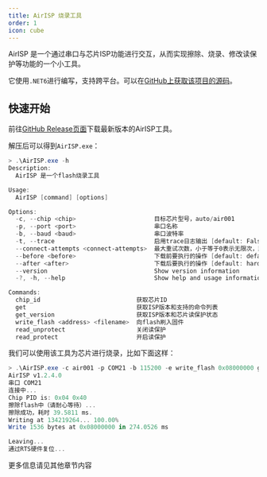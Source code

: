 ```yaml
---
title: AirISP 烧录工具
order: 1
icon: cube
---
```


AirISP 是一个通过串口与芯片ISP功能进行交互，从而实现擦除、烧录、修改读保护等功能的一个小工具。

它使用`.NET6`进行编写，支持跨平台。可以在[GitHub上获取该项目的源码](https://github.com/Air-duino/AirISP)。

## 快速开始

前往[GitHub Release页面](https://github.com/Air-duino/AirISP/releases/latest)下载最新版本的AirISP工具。

解压后可以得到`AirISP.exe`：

```powershell
> .\AirISP.exe -h
Description:
  AirISP 是一个flash烧录工具

Usage:
  AirISP [command] [options]

Options:
  -c, --chip <chip>                      目标芯片型号，auto/air001
  -p, --port <port>                      串口名称
  -b, --baud <baud>                      串口波特率
  -t, --trace                            启用trace日志输出 [default: False]
  --connect-attempts <connect-attempts>  最大重试次数，小于等于0表示无限次，默认为10次 [default: 10]
  --before <before>                      下载前要执行的操作 [default: default_reset]
  --after <after>                        下载后要执行的操作 [default: hard_reset]
  --version                              Show version information
  -?, -h, --help                         Show help and usage information

Commands:
  chip_id                           获取芯片ID
  get                               获取ISP版本和支持的命令列表
  get_version                       获取ISP版本和芯片读保护状态
  write_flash <address> <filename>  向flash刷入固件
  read_unprotect                    关闭读保护
  read_protect                      开启读保护
```

我们可以使用该工具为芯片进行烧录，比如下面这样：

```powershell
> .\AirISP.exe -c air001 -p COM21 -b 115200 -e write_flash 0x08000000 gpio.hex
AirISP v1.2.4.0
串口 COM21
连接中...
Chip PID is: 0x04 0x40
擦除flash中（请耐心等待）...
擦除成功，耗时 39.5811 ms.
Writing at 134219264... 100.00%
Write 1536 bytes at 0x08000000 in 274.0526 ms

Leaving...
通过RTS硬件复位...
```

更多信息请见其他章节内容
